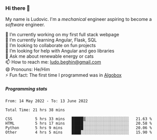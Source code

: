 ### Hi there 👋

My name is Ludovic. I'm a *mechanical* engineer aspiring to become a *software* engineer.

 🔭 I’m currently working on my first full stack webpage<br/>
 🌱 I’m currently learning Angular, Flask, SQL<br/>
 👯 I’m looking to collaborate on fun projects<br/>
 🤔 I’m looking for help with Angular and geo libraries<br/>
 💬 Ask me about renewable energy or cats<br/>
 📫 How to reach me: ludo.beghin@gmail.com<br/>
 😄 Pronouns: He/Him<br/>
 ⚡ Fun fact: The first time I programmed was in [Algobox](https://fr.wikipedia.org/wiki/Algobox)<br/>

##### Programming stats
<!--START_SECTION:waka-->

```text
From: 14 May 2022 - To: 13 June 2022

Total Time: 21 hrs 38 mins

CSS          5 hrs 33 mins   █████▒░░░░░░░░░░░░░░░░░░░   21.63 %
HTML         5 hrs 17 mins   █████░░░░░░░░░░░░░░░░░░░░   20.58 %
Python       5 hrs 9 mins    █████░░░░░░░░░░░░░░░░░░░░   20.06 %
Other        4 hrs 5 mins    ████░░░░░░░░░░░░░░░░░░░░░   15.90 %
```

<!--END_SECTION:waka-->
